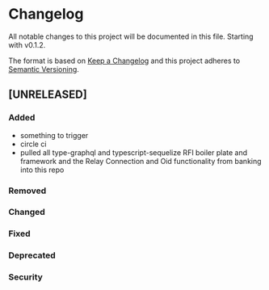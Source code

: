 # Changelog

All notable changes to this project will be documented in this file. Starting with v0.1.2.

The format is based on [Keep a Changelog](http://keepachangelog.com/en/1.0.0/)
and this project adheres to [Semantic Versioning](http://semver.org/spec/v2.0.0.html).


## [UNRELEASED]

### Added
  * something to trigger
  * circle ci
  * pulled all type-graphql and typescript-sequelize RFI boiler plate and framework and the Relay Connection and Oid functionality from banking into this repo
### Removed
### Changed
### Fixed
### Deprecated
### Security


